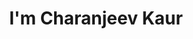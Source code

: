 ---
title : "I'm Charanjeev Kaur"
# full screen navigation
first_name : "Charanjeev"
last_name : "Kaur"
bg_image : "images/backgrounds/full-nav-bg.jpg"
# animated text loop
occupations:
- "Student"
- "Data Science Enthusiast"
- "Keen Learner"

# slider background image loop
slider_images:
- "images/slider/slider-1.jpg"
- "images/slider/slider-2.jpg"
- "images/slider/slider-3.jpg"

# button
button:
  enable : true
  label : "Connect"
  link : "#contact"


# custom style
custom_class: "" 
custom_attributes: "" 
custom_css: ""

---